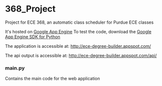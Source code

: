 # 368_Project
Project for ECE 368, an automatic class scheduler for Purdue ECE classes

It's hosted on [Google App Engine](https://cloud.google.com/appengine/docs/python/)
To test the code, download the [Google App Engine SDK for Python](https://cloud.google.com/appengine/downloads#Google_App_Engine_SDK_for_Python)

The application is accessible at: http://ece-degree-builder.appspot.com/

The api output is accessible at: http://ece-degree-builder.appspot.com/api/

### main.py

Contains the main code for the web application
